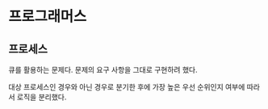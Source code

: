 # 프로그래머스

## 프로세스

큐를 활용하는 문제다. 문제의 요구 사항을 그대로 구현하려 했다.

대상 프로세스인 경우와 아닌 경우로 분기한 후에 가장 높은 우선 순위인지 여부에 따라서 로직을 분리했다.


